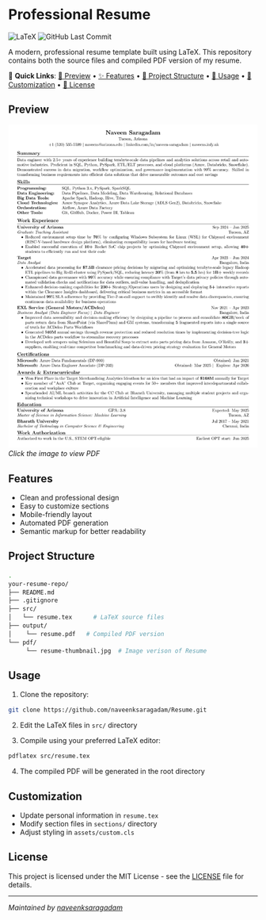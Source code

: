 # Professional Resume

![LaTeX](https://img.shields.io/badge/LaTeX-47A141?style=for-the-badge&logo=LaTeX&logoColor=white)
![GitHub Last Commit](https://img.shields.io/github/last-commit/naveenksaragadam/Resume?style=for-the-badge)

A modern, professional resume template built using LaTeX. This repository contains both the source files and compiled PDF version of my resume.

🔗 **Quick Links**: [👀 Preview](https://github.com/Naveenksaragadam/Resume/edit/main/README.md#preview) • [✨ Features](#features) • [📁 Project Structure](#project-structure) • [🚀 Usage](#usage) • [🎨 Customization](#customization) • [📜 License](#license)


## Preview
[![Resume Preview](./pdf/resume-thumbnail.jpg)](./output/resume.pdf)  
*Click the image to view PDF*

## Features
- Clean and professional design
- Easy to customize sections
- Mobile-friendly layout
- Automated PDF generation
- Semantic markup for better readability

## Project Structure
```bash
.
your-resume-repo/
├── README.md
├── .gitignore
├── src/
│   └── resume.tex      # LaTeX source files
├── output/
│    └── resume.pdf   # Compiled PDF version
└── pdf/
     └── resume-thumbnail.jpg  # Image verison of Resume

```

## Usage
1. Clone the repository:
```bash
git clone https://github.com/naveenksaragadam/Resume.git
```

2. Edit the LaTeX files in `src/` directory

3. Compile using your preferred LaTeX editor:
```bash
pdflatex src/resume.tex
```

4. The compiled PDF will be generated in the root directory

## Customization
- Update personal information in `resume.tex`
- Modify section files in `sections/` directory
- Adjust styling in `assets/custom.cls`

## License
This project is licensed under the MIT License - see the [LICENSE](LICENSE) file for details.

---

*Maintained by [naveenksaragadam](https://github.com/naveenksaragadam)*
